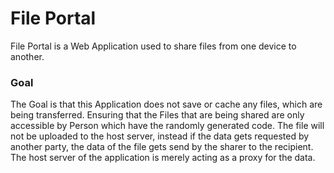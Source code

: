 # File Portal

File Portal is a Web Application used to share files from one device to another.

### Goal

The Goal is that this Application does not save or cache any files, which are being 
transferred. Ensuring that the Files that are being shared are only accessible by Person
which have the randomly generated code. The file will not be uploaded to the host server,
instead if the data gets requested by another party, the data of the file gets send by
the sharer to the recipient. The host server of the application is merely acting as a
proxy for the data.
